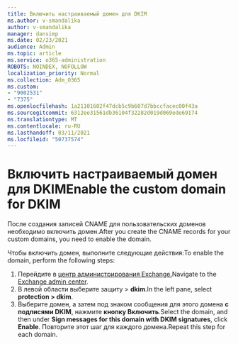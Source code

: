 ```yaml
---
title: Включить настраиваемый домен для DKIM
ms.author: v-smandalika
author: v-smandalika
manager: dansimp
ms.date: 02/23/2021
audience: Admin
ms.topic: article
ms.service: o365-administration
ROBOTS: NOINDEX, NOFOLLOW
localization_priority: Normal
ms.collection: Adm_O365
ms.custom:
- "9002531"
- "7375"
ms.openlocfilehash: 1a21101602f47dcb5c9b607d7bbccfacec00f43a
ms.sourcegitcommit: 6312ee31561db36104f32282d019d069ede69174
ms.translationtype: MT
ms.contentlocale: ru-RU
ms.lasthandoff: 03/11/2021
ms.locfileid: "50737574"
---
```

# <a name="enable-the-custom-domain-for-dkim"></a><span data-ttu-id="38e24-102">Включить настраиваемый домен для DKIM</span><span class="sxs-lookup"><span data-stu-id="38e24-102">Enable the custom domain for DKIM</span></span>

<span data-ttu-id="38e24-103">После создания записей CNAME для пользовательских доменов необходимо включить домен.</span><span class="sxs-lookup"><span data-stu-id="38e24-103">After you create the CNAME records for your custom domains, you need to enable the domain.</span></span>

<span data-ttu-id="38e24-104">Чтобы включить домен, выполните следующие действия:</span><span class="sxs-lookup"><span data-stu-id="38e24-104">To enable the domain, perform the following steps:</span></span>

1. <span data-ttu-id="38e24-105">Перейдите в [центр администрирования Exchange.](https://outlook.office365.com/ecp/)</span><span class="sxs-lookup"><span data-stu-id="38e24-105">Navigate to the [Exchange admin center](https://outlook.office365.com/ecp/).</span></span>
2. <span data-ttu-id="38e24-106">В левой области выберите защиту > **dkim**.</span><span class="sxs-lookup"><span data-stu-id="38e24-106">In the left pane, select **protection > dkim**.</span></span>
3. <span data-ttu-id="38e24-107">Выберите домен, а затем под знаком сообщения для этого домена **с подписями DKIM**, нажмите **кнопку Включить**.</span><span class="sxs-lookup"><span data-stu-id="38e24-107">Select the domain, and then under **Sign messages for this domain with DKIM signatures**, click **Enable**.</span></span> <span data-ttu-id="38e24-108">Повторите этот шаг для каждого домена.</span><span class="sxs-lookup"><span data-stu-id="38e24-108">Repeat this step for each domain.</span></span>

